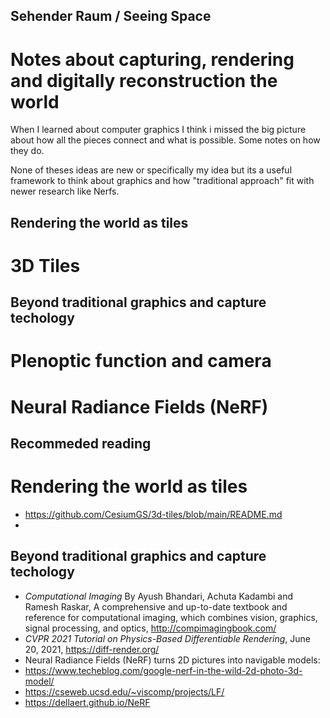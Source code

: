##  Sehender Raum / Seeing Space
# Notes about capturing, rendering and digitally reconstruction the world
When I learned about computer graphics I think i missed the big picture about how all the pieces connect and what is possible. 
Some notes on how they do. 

None of theses ideas are new or specifically my idea but its a useful framework to think about graphics and how "traditional approach" fit with newer research like Nerfs.

## Rendering the world as tiles
# 3D Tiles

## Beyond traditional graphics and capture techology
# Plenoptic function and camera
# Neural Radiance Fields (NeRF) 


## Recommeded reading
# Rendering the world as tiles
* https://github.com/CesiumGS/3d-tiles/blob/main/README.md
* 
## Beyond traditional graphics and capture techology
* *Computational Imaging* By Ayush Bhandari, Achuta Kadambi and Ramesh Raskar, A comprehensive and up-to-date textbook and reference for computational imaging, which combines vision, graphics, signal processing, and optics, http://compimagingbook.com/
* *CVPR 2021 Tutorial on Physics-Based Differentiable Rendering*, June 20, 2021,  https://diff-render.org/
* Neural Radiance Fields (NeRF) turns 2D pictures into navigable models:
* https://www.techeblog.com/google-nerf-in-the-wild-2d-photo-3d-model/
* https://cseweb.ucsd.edu/~viscomp/projects/LF/
* https://dellaert.github.io/NeRF
